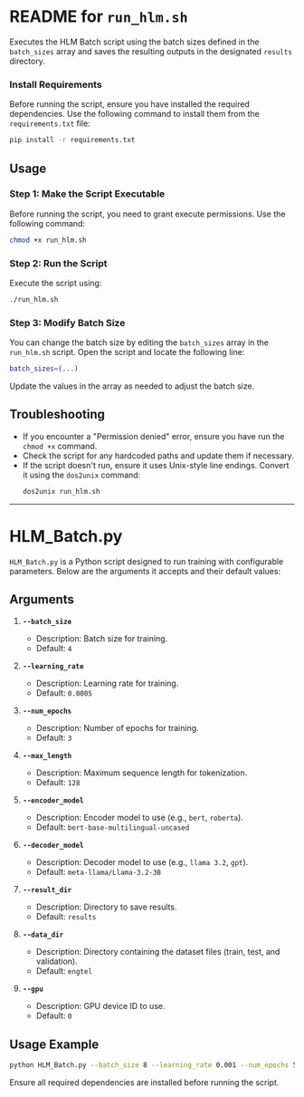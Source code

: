 # README for `run_hlm.sh`
Executes the HLM Batch script using the batch sizes defined in the `batch_sizes` array and saves the resulting outputs in the designated `results` directory.

### Install Requirements
Before running the script, ensure you have installed the required dependencies. Use the following command to install them from the `requirements.txt` file:
```bash
pip install -r requirements.txt
```
## Usage

### Step 1: Make the Script Executable
Before running the script, you need to grant execute permissions. Use the following command:
```bash
chmod +x run_hlm.sh
```

### Step 2: Run the Script
Execute the script using:
```bash
./run_hlm.sh
```
### Step 3: Modify Batch Size
You can change the batch size by editing the `batch_sizes` array in the `run_hlm.sh` script. Open the script and locate the following line:
```bash
batch_sizes=(...)
```
Update the values in the array as needed to adjust the batch size.

## Troubleshooting
- If you encounter a "Permission denied" error, ensure you have run the `chmod +x` command.
- Check the script for any hardcoded paths and update them if necessary.
- If the script doesn't run, ensure it uses Unix-style line endings. Convert it using the `dos2unix` command:
    ```bash
    dos2unix run_hlm.sh
    ```

-----
# HLM_Batch.py

`HLM_Batch.py` is a Python script designed to run training with configurable parameters. Below are the arguments it accepts and their default values:

## Arguments

1. **`--batch_size`**  
    - Description: Batch size for training.  
    - Default: `4`

2. **`--learning_rate`**  
    - Description: Learning rate for training.  
    - Default: `0.0005`

3. **`--num_epochs`**  
    - Description: Number of epochs for training.  
    - Default: `3`

4. **`--max_length`**  
    - Description: Maximum sequence length for tokenization.  
    - Default: `128`

5. **`--encoder_model`**  
    - Description: Encoder model to use (e.g., `bert`, `roberta`).  
    - Default: `bert-base-multilingual-uncased`

6. **`--decoder_model`**  
    - Description: Decoder model to use (e.g., `llama 3.2`, `gpt`).  
    - Default: `meta-llama/Llama-3.2-3B`

7. **`--result_dir`**  
    - Description: Directory to save results.  
    - Default: `results`

8. **`--data_dir`**  
    - Description: Directory containing the dataset files (train, test, and validation).  
    - Default: `engtel`

9. **`--gpu`**  
    - Description: GPU device ID to use.  
    - Default: `0`

## Usage Example

```bash
python HLM_Batch.py --batch_size 8 --learning_rate 0.001 --num_epochs 5 --max_length 256 --encoder_model bert-base-uncased --decoder_model gpt-3 --result_dir output/ --data_dir dataset/ --gpu 1
```

Ensure all required dependencies are installed before running the script.